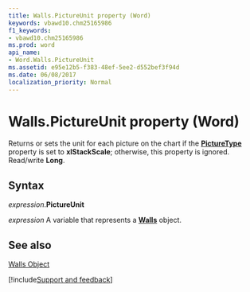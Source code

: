 ```yaml
---
title: Walls.PictureUnit property (Word)
keywords: vbawd10.chm25165986
f1_keywords:
- vbawd10.chm25165986
ms.prod: word
api_name:
- Word.Walls.PictureUnit
ms.assetid: e95e12b5-f383-48ef-5ee2-d552bef3f94d
ms.date: 06/08/2017
localization_priority: Normal
---
```



# Walls.PictureUnit property (Word)

Returns or sets the unit for each picture on the chart if the  **[PictureType](Excel.Series.PictureType.md)** property is set to **xlStackScale**; otherwise, this property is ignored. Read/write **Long**.


## Syntax

_expression_.**PictureUnit**

_expression_ A variable that represents a **[Walls](Word.Walls.md)** object.


## See also


[Walls Object](Word.Walls.md)

[!include[Support and feedback](~/includes/feedback-boilerplate.md)]